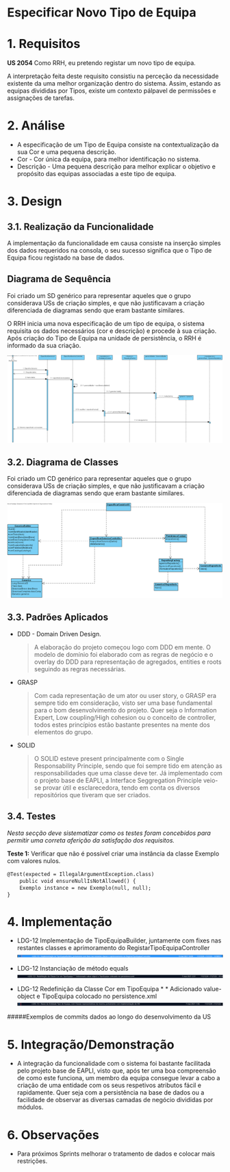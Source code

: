  Especificar Novo Tipo de Equipa
=======================================


# 1. Requisitos


**US 2054** Como RRH, eu pretendo registar um novo tipo de equipa.

A interpretação feita deste requisito consistiu na perceção da necessidade existente da uma melhor organização dentro do sistema. Assim, estando as equipas divididas por Tipos, existe um contexto pálpavel de permissões e assignações de tarefas. 
# 2. Análise

- A especificação de um Tipo de Equipa consiste na contextualização da sua Cor e uma pequena descrição.
- Cor - Cor única da equipa, para melhor identificação no sistema.
- Descrição - Uma pequena descrição para melhor explicar o objetivo e propósito das equipas associadas a este tipo de equipa.

# 3. Design

## 3.1. Realização da Funcionalidade

A implementação da funcionalidade em causa consiste na inserção simples dos dados requeridos na consola, o seu sucesso significa que o Tipo de Equipa ficou registado na base de dados.

## Diagrama de Sequência ##

Foi criado um SD genérico para representar aqueles que o grupo considerava USs de criação simples, e que não justificavam a criação diferenciada de diagramas sendo que eram bastante similares.

O RRH inicia uma nova especificação de um tipo de equipa, o sistema requisita os dados necessários (cor e descrição) e procede à sua criação. Após criação do Tipo de Equipa na unidade de persistência, o RRH é informado da sua criação.


![SD_EspecificarGenerico.png](SD_EspecificarGenerico.png)
## 3.2. Diagrama de Classes

Foi criado um CD genérico para representar aqueles que o grupo considerava USs de criação simples, e que não justificavam a criação diferenciada de diagramas sendo que eram bastante similares.


![CD_EspecificarGenerico.png](CD_EspecificarGenerico.png)
## 3.3. Padrões Aplicados

* DDD - Domain Driven Design. 
    >A elaboração do projeto começou logo com DDD em mente. O modelo de domínio foi elaborado com as regras de negócio e o overlay do DDD para representação de agregados, entities e roots seguindo as regras necessárias.

* GRASP
  >Com cada representação de um ator ou user story, o GRASP era sempre tido em consideração, visto ser uma base fundamental para o bom desenvolvimento do projeto.
  > Quer seja o Information Expert, Low coupling/High cohesion ou o conceito de controller, todos estes princípios estão bastante presentes na mente dos elementos do grupo.
  
* SOLID
    > O SOLID esteve present principalmente com o Single Responsability Principle, sendo que foi sempre tido em atenção as responsabilidades que uma classe deve ter.
    >Já implementado com o projeto base de EAPLI, a Interface Seggregation Principle veio-se provar útil e esclarecedora, tendo em conta os diversos repositórios que tiveram que ser criados.
## 3.4. Testes 
*Nesta secção deve sistematizar como os testes foram concebidos para permitir uma correta aferição da satisfação dos requisitos.*

**Teste 1:** Verificar que não é possível criar uma instância da classe Exemplo com valores nulos.

	@Test(expected = IllegalArgumentException.class)
		public void ensureNullIsNotAllowed() {
		Exemplo instance = new Exemplo(null, null);
	}

# 4. Implementação

* LDG-12 Implementação de TipoEquipaBuilder, juntamente com fixes nas restantes classes e aprimoramento do RegistarTipoEquipaController
![1.png](1.png)

* LDG-12 Instanciação de método equals 
![2.png](2.png)

* LDG-12 Redefinição da Classe Cor em TipoEquipa * * Adicionado value-object e TipoEquipa colocado no persistence.xml
![3.png](3.png)


#####Exemplos de commits dados ao longo do desenvolvimento da US
# 5. Integração/Demonstração

* A integração da funcionalidade com o sistema foi bastante facilitada pelo projeto base de EAPLI, visto que, após ter uma boa compreensão de como este funciona, um membro da equipa consegue levar a cabo a criação de uma entidade com os seus respetivos atributos fácil e rapidamente. 
Quer seja com a persistência na base de dados ou a facilidade de observar as diversas camadas de negócio divididas por módulos.
# 6. Observações

* Para próximos Sprints melhorar o tratamento de dados e colocar mais restrições.